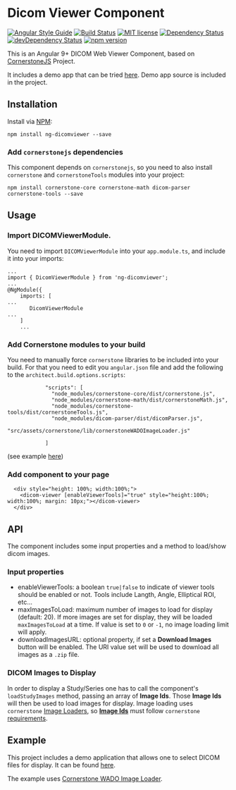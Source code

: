# Dicom Viewer Component

[![Angular Style Guide](https://mgechev.github.io/angular2-style-guide/images/badge.svg)](https://angular.io/styleguide)
[![Build Status](https://travis-ci.org/fourctv/dicomViewerLib.svg?branch=master)](https://travis-ci.org/fourctv/dicomViewerLib)
[![MIT license](http://img.shields.io/badge/license-MIT-brightgreen.svg)](http://opensource.org/licenses/MIT)
[![Dependency Status](https://david-dm.org/fourctv/dicomViewerLib.svg)](https://david-dm.org/fourctv/dicomViewerLib)
[![devDependency Status](https://david-dm.org/fourctv/dicomViewerLib/dev-status.svg)](https://david-dm.org/fourctv/dicomViewerLib#info=devDependencies)
[![npm version](https://badge.fury.io/js/dicomViewerLib.svg)](https://badge.fury.io/js/ng-dicomviewer)

This is an Angular 9+ DICOM Web Viewer Component, based on [CornerstoneJS](https://github.com/cornerstonejs) Project.

It includes a demo app that can be tried [here](https://fourctv.github.io/dicomViewerDemo/). Demo app source is included in the project.

## Installation

Install via [NPM](https://www.npmjs.com):
```
npm install ng-dicomviewer --save
```

### Add `cornerstonejs` dependencies

This component depends on `cornerstonejs`, so you need to also install `cornerstone` and `cornerstoneTools` modules into your project:
```
npm install cornerstone-core cornerstone-math dicom-parser cornerstone-tools --save
```

## Usage

### Import **DICOMViewerModule**.

You need to import `DICOMViewerModule` into your `app.module.ts`, and include it into your imports:
```
...
import { DicomViewerModule } from 'ng-dicomviewer';
...
@NgModule({
    imports: [
...
       DicomViewerModule
...
    ]
    ...
```

### Add Cornerstone modules to your build

You need to manually force `cornerstone` libraries to be included into your build. For that you need to edit you `angular.json` file and add the following to the `architect.build.options.scripts`:
```
            "scripts": [
              "node_modules/cornerstone-core/dist/cornerstone.js",
              "node_modules/cornerstone-math/dist/cornerstoneMath.js",
              "node_modules/cornerstone-tools/dist/cornerstoneTools.js",
              "node_modules/dicom-parser/dist/dicomParser.js",
              "src/assets/cornerstone/lib/cornerstoneWADOImageLoader.js"
      
            ]
```

(see example [here](https://github.com/fourctv/dicomViewerLib/blob/master/angular.json))

### Add component to your page

```
  <div style="height: 100%; width:100%;">
    <dicom-viewer [enableViewerTools]="true" style="height:100%; width:100%; margin: 10px;"></dicom-viewer>
  </div>
```

## API

The component includes some input properties and a method to load/show dicom images.

### Input properties

- enableViewerTools: a boolean `true|false` to indicate of viewer tools should be enabled or not. Tools include Langth, Angle, Elliptical ROI, etc...
- maxImagesToLoad: maximum number of images to load for display (default: 20). If more images are set for display, they will be loaded `maxImagesToLoad` at a time. If value is set to `0` or `-1`, no image loading limit will apply.
- downloadImagesURL: optional property, if set a **Download Images** button will be enabled. The URI value set will be used to download all images as a `.zip` file.

### DICOM Images to Display

In order to display a Study/Series one has to call the component's `loadStudyImages` method, passing an array of **Image Ids**. Those **Image Ids** will then be used to load images for display. Image loading uses `cornerstone` [Image Loaders](https://github.com/cornerstonejs/cornerstone/wiki/ImageLoader), so **[Image Ids](https://github.com/cornerstonejs/cornerstone/wiki/ImageIds)** must follow `cornerstone` [requirements](https://github.com/cornerstonejs/cornerstone/wiki/ImageIds).

## Example

This project includes a demo application that allows one to select DICOM files for display. It can be found [here](https://github.com/fourctv/dicomViewerLib/blob/master/src/app/app.component.ts).

The example uses [Cornerstone WADO Image Loader](https://github.com/cornerstonejs/cornerstoneWADOImageLoader).


